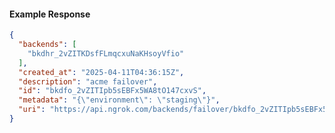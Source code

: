 <!-- Code generated for API Clients. DO NOT EDIT. -->
#### Example Response
```json
{
  "backends": [
    "bkdhr_2vZITKDsfFLmqcxuNaKHsoyVfio"
  ],
  "created_at": "2025-04-11T04:36:15Z",
  "description": "acme failover",
  "id": "bkdfo_2vZITIpb5sEBFx5WA8tO147cxvS",
  "metadata": "{\"environment\": \"staging\"}",
  "uri": "https://api.ngrok.com/backends/failover/bkdfo_2vZITIpb5sEBFx5WA8tO147cxvS"
}
